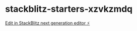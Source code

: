 # stackblitz-starters-xzvkzmdq

[Edit in StackBlitz next generation editor ⚡️](https://stackblitz.com/~/github.com/firemoney81-naldon/stackblitz-starters-xzvkzmdq)